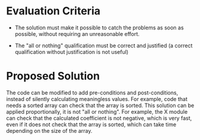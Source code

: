 # Evaluation Criteria

- The solution must make it possible to catch the problems as soon as possible, without requiring an unreasonable
  effort.

- The "all or nothing" qualification must be correct and justified (a correct qualification without justification is not
  useful)

# Proposed Solution

The code can be modified to add pre-conditions and post-conditions, instead of silently calculating meaningless values.
For example, code that needs a sorted array can check that the array is sorted.
This solution can be applied proportionally, it is not "all or nothing". For example, the X module can check that the
calculated coefficient is not negative, which is very fast, even if it does not check that the array is sorted, which
can take time depending on the size of the array.
